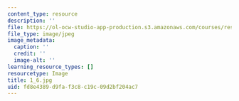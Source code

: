 ```yaml
---
content_type: resource
description: ''
file: https://ol-ocw-studio-app-production.s3.amazonaws.com/courses/res-18-006-calculus-revisited-single-variable-calculus-fall-2010/fd8e4389d9faf3c8c19c09d2bf204ac7_1_6.jpg
file_type: image/jpeg
image_metadata:
  caption: ''
  credit: ''
  image-alt: ''
learning_resource_types: []
resourcetype: Image
title: 1_6.jpg
uid: fd8e4389-d9fa-f3c8-c19c-09d2bf204ac7
---
```

